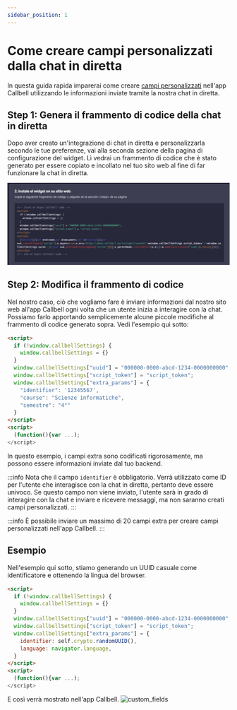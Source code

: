 ```yaml
---
sidebar_position: 1
---
```


# Come creare campi personalizzati dalla chat in diretta

In questa guida rapida imparerai come creare [campi personalizzati](https://headwayapp.co/callbell-changelog/custom-fields-(for-contacts)-225586) nell'app Callbell utilizzando le informazioni inviate tramite la nostra chat in diretta.

## Step 1: Genera il frammento di codice della chat in diretta

Dopo aver creato un'integrazione di chat in diretta e personalizzarla secondo le tue preferenze, vai alla seconda sezione della pagina di configurazione del widget. Lì vedrai un frammento di codice che è stato generato per essere copiato e incollato nel tuo sito web al fine di far funzionare la chat in diretta.

![livechat_snippet](./assets/livechat_snippet.png)

## Step 2: Modifica il frammento di codice

Nel nostro caso, ciò che vogliamo fare è inviare informazioni dal nostro sito web all'app Callbell ogni volta che un utente inizia a interagire con la chat. Possiamo farlo apportando semplicemente alcune piccole modifiche al frammento di codice generato sopra. Vedi l'esempio qui sotto:

```html
<script>
  if (!window.callbellSettings) {
    window.callbellSettings = {}
  }
  window.callbellSettings["uuid"] = "000000-0000-abcd-1234-0000000000";
  window.callbellSettings["script_token"] = "script_token";
  window.callbellSettings["extra_params"] = {
    "identifier": '12345567',
    "course": "Scienze informatiche",
    "semestre": "4°"
  }
</script>
<script>
  (function(){var ...);
</script>
```

In questo esempio, i campi extra sono codificati rigorosamente, ma possono essere informazioni inviate dal tuo backend.

:::info
Nota che il campo `identifier` è obbligatorio. Verrà utilizzato come ID per l'utente che interagisce con la chat in diretta, pertanto deve essere univoco. Se questo campo non viene inviato, l'utente sarà in grado di interagire con la chat e inviare e ricevere messaggi, ma non saranno creati campi personalizzati.
:::

:::info
È possibile inviare un massimo di 20 campi extra per creare campi personalizzati nell'app Callbell.
:::

## Esempio

Nell'esempio qui sotto, stiamo generando un UUID casuale come identificatore e ottenendo la lingua del browser.
```html
<script>
  if (!window.callbellSettings) {
    window.callbellSettings = {}
  }
  window.callbellSettings["uuid"] = "000000-0000-abcd-1234-0000000000";
  window.callbellSettings["script_token"] = "script_token";
  window.callbellSettings["extra_params"] = {
    identifier: self.crypto.randomUUID(),
    language: navigator.language,
  }
</script>
<script>
  (function(){var ...);
</script>
````

E così verrà mostrato nell'app Callbell.
![custom_fields](./assets/custom_fields.png)
